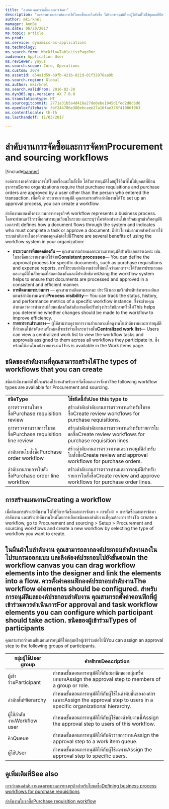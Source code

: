 ```yaml
---
title: "ลำดับงานการจัดซื้อและการจัดหา"
description: "องค์กรบางองค์กรต้องการให้ใบขอซื้อและใบสั่งซื้อ ได้รับการอนุมัติโดยผู้ใช้อื่นที่ไม่ใช่บุคคลที่ป้อนธุรกรรม เพื่อตั้งค่ากระบวนการอนุมัติ คุณสามารถสร้างลำดับงานได้"
author: mkirknel
manager: AnnBe
ms.date: 06/20/2017
ms.topic: article
ms.prod: 
ms.service: dynamics-ax-applications
ms.technology: 
ms.search.form: WorkflowTableListPageRnr
audience: Application User
ms.reviewer: yuyus
ms.search.scope: Core, Operations
ms.custom: 2074
ms.assetid: e54a1d59-b9fb-421b-821d-01f32878aa9b
ms.search.region: Global
ms.author: mkirknel
ms.search.validFrom: 2016-02-28
ms.dyn365.ops.version: AX 7.0.0
ms.translationtype: HT
ms.sourcegitcommit: 2771a31b5a4d418a27de0ebe1945d1fed2d8d6d6
ms.openlocfilehash: 3bf244786e308ebcaee27a16fae378f41086f963
ms.contentlocale: th-th
ms.lasthandoff: 11/03/2017

---
```


# <a name="procurement-and-sourcing-workflows"></a><span data-ttu-id="2288f-104">ลำดับงานการจัดซื้อและการจัดหา</span><span class="sxs-lookup"><span data-stu-id="2288f-104">Procurement and sourcing workflows</span></span>

[!include[banner](../includes/banner.md)]


<span data-ttu-id="2288f-105">องค์กรบางองค์กรต้องการให้ใบขอซื้อและใบสั่งซื้อ ได้รับการอนุมัติโดยผู้ใช้อื่นที่ไม่ใช่บุคคลที่ป้อนธุรกรรม</span><span class="sxs-lookup"><span data-stu-id="2288f-105">Some organizations require that purchase requisitions and purchase orders are approved by a user other than the person who entered the transaction.</span></span> <span data-ttu-id="2288f-106">เพื่อตั้งค่ากระบวนการอนุมัติ คุณสามารถสร้างลำดับงานได้</span><span class="sxs-lookup"><span data-stu-id="2288f-106">To set up an approval process, you can create a workflow.</span></span>

<span data-ttu-id="2288f-107">ลำดับงานแสดงถึงกระบวนการทางธุรกิจ</span><span class="sxs-lookup"><span data-stu-id="2288f-107">A workflow represents a business process.</span></span> <span data-ttu-id="2288f-108">โดยจะกำหนดวิธีการที่เอกสารหมุนเวียนในระบบ และระบุว่าใครต้องทำงานให้เสร็จสมบูรณ์หรืออนุมัติเอกสาร</span><span class="sxs-lookup"><span data-stu-id="2288f-108">It defines how a document flows through the system and indicates who must complete a task or approve a document.</span></span> <span data-ttu-id="2288f-109">มีประโยชน์มากมายสำหรับการใช้ระบบลำดับงานในองค์กรของคุณดังต่อไปนี้</span><span class="sxs-lookup"><span data-stu-id="2288f-109">There are several benefits of using the workflow system in your organization:</span></span>
-   <span data-ttu-id="2288f-110">**กระบวนการที่สอดคล้องกัน** — คุณสามารถกำหนดกระบวนการอนุมัติสำหรับเอกสารเฉพาะ เช่น ใบขอซื้อและรายงานค่าใช้จ่าย</span><span class="sxs-lookup"><span data-stu-id="2288f-110">**Consistent processes**— You can define the approval process for specific documents, such as purchase requisitions and expense reports.</span></span> <span data-ttu-id="2288f-111">การใช้ระบบลำดับงานช่วยให้แน่ใจว่าเอกสารจะได้รับการประมวลผลและอนุมัติในลักษณะที่สอดคล้องกันและมีประสิทธิภาพ</span><span class="sxs-lookup"><span data-stu-id="2288f-111">Using the workflow system helps to ensure that documents are processed and approved in a consistent and efficient manner.</span></span>
-   <span data-ttu-id="2288f-112">**การติดตามกระบวนการ** — คุณสามารถติดตามสถานะ ประวัติ และเมตริกประสิทธิภาพของอินสแตนซ์ลำดับงานเฉพาะ</span><span class="sxs-lookup"><span data-stu-id="2288f-112">**Process visibility**— You can track the status, history, and performance metrics of a specific workflow instance.</span></span> <span data-ttu-id="2288f-113">ซึ่งจะช่วยคุณกำหนดว่าควรทำการเปลี่ยนแปลงกับลำดับงานเพื่อปรับปรุงประสิทธิภาพหรือไม่</span><span class="sxs-lookup"><span data-stu-id="2288f-113">This helps you determine whether changes should be made to the workflow to improve efficiency.</span></span>
-   <span data-ttu-id="2288f-114">**รายการงานส่วนกลาง**— ผู้ใช้สามารถดูรายการงานส่วนกลางเพื่อดูงานในลำดับงานและการอนุมัติที่กำหนดให้ลำดับงานทั้งหมดที่จะเข้าร่วมในระหว่างนั้น</span><span class="sxs-lookup"><span data-stu-id="2288f-114">**Centralized work list**— Users can view a centralized work list to view the workflow tasks and approvals assigned to them across all workflows they participate in.</span></span> <span data-ttu-id="2288f-115">ซึ่งพร้อมใช้งานในหน้ารายการงาน</span><span class="sxs-lookup"><span data-stu-id="2288f-115">This is available in the Work items page.</span></span>

## <a name="the-types-of-workflows-that-you-can-create"></a><span data-ttu-id="2288f-116">ชนิดของลำดับงานที่คุณสามารถสร้างได้</span><span class="sxs-lookup"><span data-stu-id="2288f-116">The types of workflows that you can create</span></span>
<span data-ttu-id="2288f-117">ชนิดลำดับงานต่อไปนี้จะพร้อมใช้งานสำหรับการจัดซื้อและการจัดหา</span><span class="sxs-lookup"><span data-stu-id="2288f-117">The following workflow types are available for Procurement and sourcing.</span></span>

|                                  |                                                               |
|----------------------------------|---------------------------------------------------------------|
| <span data-ttu-id="2288f-118">**ชนิด**</span><span class="sxs-lookup"><span data-stu-id="2288f-118">**Type**</span></span>                         | <span data-ttu-id="2288f-119">**ใช้ชนิดนี้กับ**</span><span class="sxs-lookup"><span data-stu-id="2288f-119">**Use this type to**</span></span>                                          |
| <span data-ttu-id="2288f-120">การตรวจทานใบขอซื้อ</span><span class="sxs-lookup"><span data-stu-id="2288f-120">Purchase requisition review</span></span>      | <span data-ttu-id="2288f-121">สร้างลำดับลำดับงานการตรวจทานสำหรับใบขอซื้อ</span><span class="sxs-lookup"><span data-stu-id="2288f-121">Create review workflows for purchase requisitions.</span></span>            |
| <span data-ttu-id="2288f-122">การตรวจทานรายการใบขอซื้อ</span><span class="sxs-lookup"><span data-stu-id="2288f-122">Purchase requisition line review</span></span> | <span data-ttu-id="2288f-123">สร้างลำดับลำดับงานการตรวจทานสำหรับรายการใบขอซื้อ</span><span class="sxs-lookup"><span data-stu-id="2288f-123">Create review workflows for purchase requisition lines.</span></span>       |
| <span data-ttu-id="2288f-124">ลำดับงานใบสั่งซื้อ</span><span class="sxs-lookup"><span data-stu-id="2288f-124">Purchase order workflow</span></span>          | <span data-ttu-id="2288f-125">สร้างลำดับงานการตรวจทานและการอนุมัติสำหรับใบสั่งซื้อ</span><span class="sxs-lookup"><span data-stu-id="2288f-125">Create review and approval workflows for purchase orders.</span></span>     |
| <span data-ttu-id="2288f-126">ลำดับงานรายการใบสั่งซื้อ</span><span class="sxs-lookup"><span data-stu-id="2288f-126">Purchase order line workflow</span></span>     | <span data-ttu-id="2288f-127">สร้างลำดับงานการตรวจทานและการอนุมัติสำหรับรายการใบสั่งซื้อ</span><span class="sxs-lookup"><span data-stu-id="2288f-127">Create review and approve workflows for purchase order lines.</span></span> |

## <a name="creating-a-workflow"></a><span data-ttu-id="2288f-128">การสร้างแผนงาน</span><span class="sxs-lookup"><span data-stu-id="2288f-128">Creating a workflow</span></span>
<span data-ttu-id="2288f-129">เมื่อต้องการสร้างลำดับงาน ให้ไปที่การจัดซื้อและการจัดหา &gt; การตั้งค่า &gt; การจัดซื้อและการจัดหาลำดับงาน และสร้างลำดับงานใหม่โดยการเลือกชนิดของลำดับงานที่คุณต้องการสร้าง</span><span class="sxs-lookup"><span data-stu-id="2288f-129">To create a workflow, go to Procurement and sourcing &gt; Setup &gt; Procurement and sourcing workflows and create a new workflow by selecting the type of workflow you want to create.</span></span>  

<span data-ttu-id="2288f-130">ในผืนผ้าใบลำดับงาน คุณสามารถลากองค์ประกอบลำดับงานลงในโปรแกรมออกแบบ และลิงค์องค์ประกอบไปยังขั้นตอน</span><span class="sxs-lookup"><span data-stu-id="2288f-130">In the workflow canvas you can drag workflow elements into the designer and link the elements into a flow.</span></span> <span data-ttu-id="2288f-131">ควรตั้งค่าคอนฟิกองค์ประกอบลำดับงาน</span><span class="sxs-lookup"><span data-stu-id="2288f-131">The workflow elements should be configured.</span></span> <span data-ttu-id="2288f-132">สำหรับการอนุมัติและองค์ประกอบลำดับงาน คุณสามารถตั้งค่าคอนฟิกที่ผู้เข้าร่วมควรดำเนินการ</span><span class="sxs-lookup"><span data-stu-id="2288f-132">For approval and task workflow elements you can configure which participant should take action.</span></span>
<span data-ttu-id="2288f-133">ชนิดของผู้เข้าร่วม</span><span class="sxs-lookup"><span data-stu-id="2288f-133">Types of participants</span></span>
----------------------

<span data-ttu-id="2288f-134">คุณสามารถกำหนดขั้นตอนการอนุมัติให้กลุ่มหรือผู้เข้าร่วมต่อไปนี้</span><span class="sxs-lookup"><span data-stu-id="2288f-134">You can assign an approval step to the following groups of participants.</span></span>

| <span data-ttu-id="2288f-135">กลุ่มผู้ใช้</span><span class="sxs-lookup"><span data-stu-id="2288f-135">User group</span></span>    | <span data-ttu-id="2288f-136">คำอธิบาย</span><span class="sxs-lookup"><span data-stu-id="2288f-136">Description</span></span>                                                               |
|---------------|---------------------------------------------------------------------------|
| <span data-ttu-id="2288f-137">ผู้เข้าร่วม</span><span class="sxs-lookup"><span data-stu-id="2288f-137">Participant</span></span>   | <span data-ttu-id="2288f-138">กำหนดขั้นตอนการอนุมัติให้กับสมาชิกของกลุ่มหรือบทบาท</span><span class="sxs-lookup"><span data-stu-id="2288f-138">Assign the approval step to members of a group or role.</span></span>                   |
| <span data-ttu-id="2288f-139">ลำดับชั้น</span><span class="sxs-lookup"><span data-stu-id="2288f-139">Hierarchy</span></span>     | <span data-ttu-id="2288f-140">กำหนดขั้นตอนการอนุมัติให้กับผู้ใช้ในลำดับชั้นขององค์กรเฉพาะ</span><span class="sxs-lookup"><span data-stu-id="2288f-140">Assign the approval step to users in a specific organizational hierarchy.</span></span> |
| <span data-ttu-id="2288f-141">ผู้ใช้ลำดับงาน</span><span class="sxs-lookup"><span data-stu-id="2288f-141">Workflow user</span></span> | <span data-ttu-id="2288f-142">กำหนดขั้นตอนการอนุมัติให้กับผู้ใช้ของลำดับงานนี้</span><span class="sxs-lookup"><span data-stu-id="2288f-142">Assign the approval step to users of this workflow.</span></span>                       |
| <span data-ttu-id="2288f-143">คิว</span><span class="sxs-lookup"><span data-stu-id="2288f-143">Queue</span></span>         | <span data-ttu-id="2288f-144">กำหนดขั้นตอนการอนุมัติให้กับคิวรายการงาน</span><span class="sxs-lookup"><span data-stu-id="2288f-144">Assign the approval step to a work item queue.</span></span>                            |
| <span data-ttu-id="2288f-145">ผู้ใช้</span><span class="sxs-lookup"><span data-stu-id="2288f-145">User</span></span>          | <span data-ttu-id="2288f-146">กำหนดขั้นตอนการอนุมัติให้กับผู้ใช้เฉพาะ</span><span class="sxs-lookup"><span data-stu-id="2288f-146">Assign the approval step to specific users.</span></span>                               |



<a name="see-also"></a><span data-ttu-id="2288f-147">ดูเพิ่มเติมที่</span><span class="sxs-lookup"><span data-stu-id="2288f-147">See also</span></span>
--------

[<span data-ttu-id="2288f-148">การกำหนดลำดับงานของกระบวนการทางธุรกิจสำหรับใบขอซื้อ</span><span class="sxs-lookup"><span data-stu-id="2288f-148">Defining business process workflows for purchase requisitions</span></span>](https://mbs.microsoft.com/customersource/Global/AX/learning/documentation/white-papers/Defining_business_process_workflows_for_purchase_requisitions)

[<span data-ttu-id="2288f-149">ลำดับงานใบขอซื้อ</span><span class="sxs-lookup"><span data-stu-id="2288f-149">Purchase requisition workflow</span></span>](purchase-requisitions-workflow.md)




